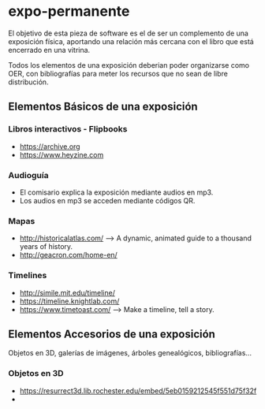# expo-permanente

El objetivo de esta pieza de software es el de ser un complemento de una exposición física, aportando una relación más cercana con el libro que está encerrado en una vitrina.

Todos los elementos de una exposición deberian poder organizarse como OER, con bibliografías para meter los recursos que no sean de libre distribución.

## Elementos Básicos de una exposición

### Libros interactivos - Flipbooks
- https://archive.org
- https://www.heyzine.com

### Audioguía
- El comisario explica la exposición mediante audios en mp3.
- Los audios en mp3 se acceden mediante códigos QR.

### Mapas
- http://historicalatlas.com/ --> A dynamic, animated guide to a thousand years of history.
- http://geacron.com/home-en/

### Timelines
- http://simile.mit.edu/timeline/
- https://timeline.knightlab.com/
- https://www.timetoast.com/ --> Make a timeline, tell a story.


## Elementos Accesorios de una exposición

Objetos en 3D, galerías de imágenes, árboles genealógicos, bibliografías...

### Objetos en 3D
- https://resurrect3d.lib.rochester.edu/embed/5eb0159212545f551d75f32f
- 

